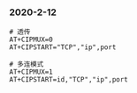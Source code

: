 ### 2020-2-12

```
# 透传
AT+CIPMUX=0
AT+CIPSTART="TCP","ip",port

# 多连模式
AT+CIPMUX=1
AT+CIPSTART=id,"TCP","ip",port
```